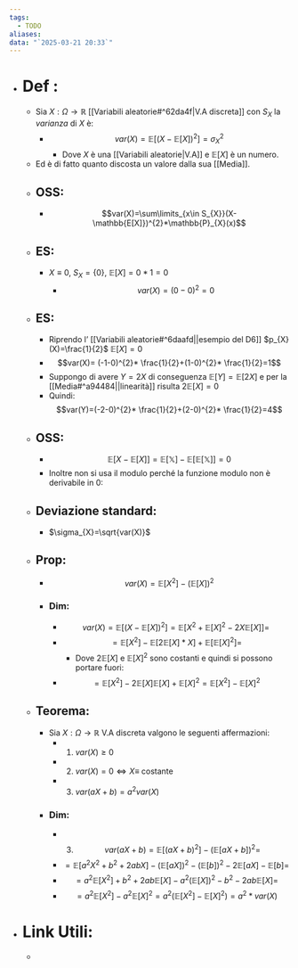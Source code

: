 ```yaml
---
tags:
  - TODO
aliases: 
data: "`2025-03-21 20:33`"
---
```

- # Def :
	-  Sia $X:\Omega \to \mathbb{R}$ [[Variabili aleatorie#^62da4f|V.A discreta]] con $S_{X}$ la _varianza_ di $X$ è:
		- $$var(X)= \mathbb{E}[(X-\mathbb{E}[X])^{2}]=\sigma^{2}_{X}$$
			- Dove $X$ è una [[Variabili aleatorie|V.A]] e $\mathbb{E}[X]$ è un numero.
	- Ed è di fatto quanto discosta un valore dalla sua [[Media]].
	- ## OSS:
		- $$var(X)=\sum\limits_{x\in S_{X}}(X-\mathbb{E[X]})^{2}*\mathbb{P}_{X}(x)$$
	- ## ES:
		- $X \equiv 0$, $S_{X}=\{0\}$, $\mathbb{E}[X]=0*1=0$
			- $$var(X)=(0-0)^{2}=0$$
	- ## ES:
		- Riprendo l’ [[Variabili aleatorie#^6daafd||esempio del D6]] $p_{X}(X)=\frac{1}{2}$ $\mathbb{E}[X]=0$
		- $$var(X)= (-1-0)^{2}* \frac{1}{2}+(1-0)^{2}* \frac{1}{2}=1$$
		- Suppongo di avere $Y=2X$ di conseguenza $\mathbb{E}[Y]=\mathbb{E}[2X]$ e per la [[Media#^a94484||linearità]] risulta $2\mathbb{E}[X]=0$
		- Quindi: $$var(Y)=(-2-0)^{2}* \frac{1}{2}+(2-0)^{2}* \frac{1}{2}=4$$
	- ## OSS:
		- $$\mathbb{E}[X-\mathbb{E}[X]]=\mathbb{E[X]-\mathbb{E}[\mathbb{E}[X]]}=0$$
		- Inoltre non si usa il modulo perché la funzione modulo non è derivabile in 0:
	- ## Deviazione standard:
		- $\sigma_{X}=\sqrt{var(X)}$
	- ## Prop:
		- $$var(X)=\mathbb{E}[X^{2}]-(\mathbb{E}[X])^{2}$$
		- ### Dim:
			- $$var(X)=\mathbb{E}[(X-\mathbb{E}[X])^{2}]=\mathbb{E}[X^{2}+\mathbb{E}[X]^{2}- 2X \mathbb{E}[X]]=$$
			- $$=\mathbb{E}[X^{2}]-\mathbb{E}[2\mathbb{E}[X]*X]+\mathbb{E}[\mathbb{E}[X]^{2}]=$$
				- Dove $2\mathbb{E}[X]$ e $\mathbb{E}[X]^{2}$ sono costanti e quindi si possono portare fuori:
			- $$=\mathbb{E}[X^{2}]-2\mathbb{E}[X]\mathbb{E}[X]+\mathbb{E}[X]^{2}=\mathbb{E}[X^{2}]-\mathbb{E}[X]^{2}$$
	- ## Teorema:
		- Sia $X:\Omega\to \mathbb{R}$ V.A discreta valgono le seguenti affermazioni:
			- 1) $var(X)\ge 0$
			- 2) $var(X)=0\iff X\equiv$ costante
			- 3) $var(aX+b)=a^{2}var(X)$
		- ### Dim:
			- 3) $$var(aX+b)= \mathbb{E}[(aX+b)^{2}]-(\mathbb{E}[aX+b])^{2}=$$
			- $$=\mathbb{E}[a^{2}X^{2}+b^{2}+2abX]-(\mathbb{E}[aX])^{2}-(\mathbb{E}[b])^{2}-2\mathbb{E}[aX]-\mathbb{E}[b]=$$
			- $$=a^{2}\mathbb{E}[X^{2}]+b^{2}+2ab \mathbb{E}[X]-a^{2}(\mathbb{E}[X])^{2}-b^{2}-2ab \mathbb{E}[X]=$$
			- $$=a^{2}\mathbb{E}[X^{2}]-a^{2} \mathbb{E}[X]^{2}=a^{2}(\mathbb{E}[X^{2}]-\mathbb{E}[X]^{2})=a^{2}*var(X)$$
- # Link Utili:
	- 